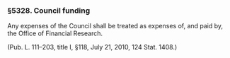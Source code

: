 ### §5328. Council funding ###

Any expenses of the Council shall be treated as expenses of, and paid by, the Office of Financial Research.

(Pub. L. 111–203, title I, §118, July 21, 2010, 124 Stat. 1408.)
